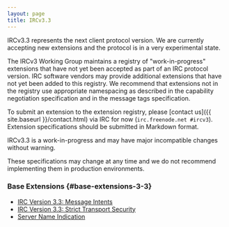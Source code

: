 ```yaml
---
layout: page
title: IRCv3.3
---
```


IRCv3.3 represents the next client protocol version.  We are currently accepting new extensions and the protocol is in a very experimental state.

The IRCv3 Working Group maintains a registry of "work-in-progress" extensions that have not yet been accepted as part of an IRC protocol version. IRC software vendors may provide additional extensions that have not yet been added to this registry. We recommend that extensions not in the registry use appropriate namespacing as described in the capability negotiation specification and in the message tags specification.

To submit an extension to the extension registry, please [contact us]({{ site.baseurl }}/contact.html) via IRC for now (`irc.freenode.net #ircv3`). Extension specifications should be submitted in Markdown format.

<div class="alert alert-warning">
    <p>IRCv3.3 is a work-in-progress and may have major incompatible changes without warning.</p>
    <p>These specifications may change at any time and we do not recommend implementing them in production environments.</p>
</div>

### Base Extensions {#base-extensions-3-3}

* [IRC Version 3.3: Message Intents]({{site.baseurl}}/specs/core/message-intents-3.3.html)
* [IRC Version 3.3: Strict Transport Security]({{site.baseurl}}/specs/core/sts-3.3.html)
* [Server Name Indication]({{site.baseurl}}/specs/core/sni-3.3.html)

<!--

### Optional Extensions {#optional-extensions-3-3}

[no extensions]

-->
